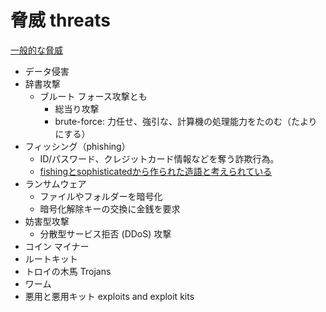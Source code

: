# 脅威 threats

[一般的な脅威](https://docs.microsoft.com/ja-jp/learn/modules/describe-security-concepts-methodologies/5-describe-common-threats)

- データ侵害
- 辞書攻撃
  - ブルート フォース攻撃とも
    - 総当り攻撃
    - brute-force: 力任せ、強引な、計算機の処理能力をたのむ（たよりにする）
- フィッシング（phishing）
  - ID/パスワード、クレジットカード情報などを奪う詐欺行為。
  - [fishingとsophisticatedから作られた造語と考えられている](https://ja.wikipedia.org/wiki/%E3%83%95%E3%82%A3%E3%83%83%E3%82%B7%E3%83%B3%E3%82%B0_(%E8%A9%90%E6%AC%BA))
- ランサムウェア
  - ファイルやフォルダーを暗号化
  - 暗号化解除キーの交換に金銭を要求
- 妨害型攻撃
  - 分散型サービス拒否 (DDoS) 攻撃
- コイン マイナー
- ルートキット
- トロイの木馬 Trojans 
- ワーム
- 悪用と悪用キット exploits and exploit kits
